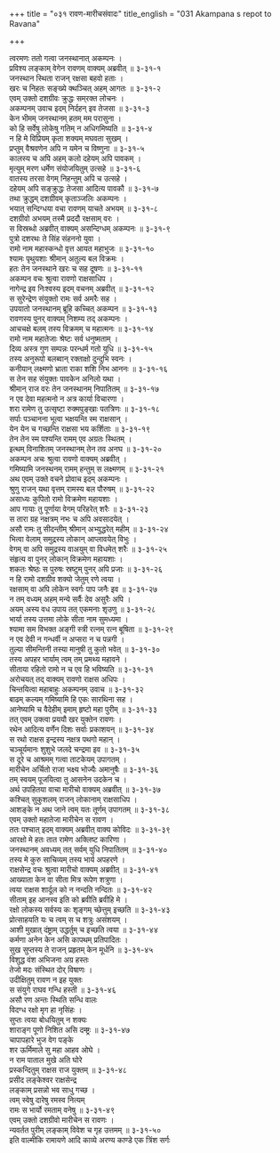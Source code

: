 +++
title = "०३१ रावण-मारीचसंवादः"
title_english = "031 Akampana s repot to Ravana"

+++
<div class="audioEmbed"  caption="श्रीराम-हरिसीताराममूर्ति-घनपाठिभ्यां वचनम्" src="https://archive.org/download/Ramayana-recitation-Sriram-harisItArAmamUrti-Ghanapaati-v2/Kanda_3/Kanda_3_ARK-031-Ravana_Maaricha_Samvadhaha.mp3"></div>

त्वरमणः ततो गत्वा जनस्थानात् अकम्पनः ।  
प्रविश्य लङ्काम् वेगेन रावणम् वाक्यम् अब्रवीत् ॥ ३-३१-१  
जनस्थान स्थिता राजन् रक्षसा बहवो हताः ।  
खरः च निहतः सङ्ख्ये क्थञ्चित् अहम् आगतः ॥ ३-३१-२  
एवम् उक्तो दशग्रीवः क्रुद्धः सम्‌रक्त लोचनः ।  
अकम्पनम् उवाच इदम् निर्दहन् इव तेजसा ॥ ३-३१-३  
केन भीमम् जनस्थानम् हतम् मम परासुना ।  
को हि सर्वेषु लोकेषु गतिम् न अधिगमिष्यति ॥ ३-३१-४  
न हि मे विप्रियम् कृता शक्यम् मघवता सुखम् ।  
प्रप्तुम् वैश्रवणेन अपि न यमेन च विष्णुना ॥ ३-३१-५  
कालस्य च अपि अहम् कलो दहेयम् अपि पावकम् ।  
मृत्युम् मरण धर्मेण संयोजयितुम् उत्सहे ॥ ३-३१-६  
वातस्य तरसा वेगम् निहन्तुम् अपि च उत्सहे ।  
दहेयम् अपि सङ्क्रुद्धः तेजसा आदित्य पावकौ ॥ ३-३१-७  
तथा क्रुद्धम् दशग्रीवम् कृताञ्जलिः अकम्पनः ।  
भयात् सन्दिग्धया वचा रावणम् याचते अभयम् ॥ ३-३१-८  
दशग्रीवो अभयम् तस्मै प्रददौ रक्षसाम् वरः ।  
स विस्रब्धो अब्रवीत् वाक्यम् असन्दिग्धम् अकम्पनः ॥ ३-३१-९  
पुत्रो दशरथः ते सिंह संहननो युवा ।  
रामो नाम महास्कन्धो वृत्त आयत महाभुजः ॥ ३-३१-१०  
श्यामः पृथुयशाः श्रीमान् अतुल्य बल विक्रमः ।  
हतः तेन जनस्थाने खरः च सह दूषणः ॥ ३-३१-११  
अकम्पन वचः श्रुत्वा रावणो राक्षसाधिप ।  
नागेन्द्र इव निःश्वस्य इदम् वचनम् अब्रवीत् ॥ ३-३१-१२  
स सुरेन्द्रेण संयुक्तो रामः सर्व अमरैः सह ।  
उपयातो जनस्थानम् ब्रूहि कच्चित् अकम्पन ॥ ३-३१-१३  
रावणस्य पुनर् वाक्यम् निशम्य तद् अकम्पनः ।  
आचचक्षे बलम् तस्य विक्रमम् च महात्मनः ॥ ३-३१-१४  
रामो नाम महातेजाः श्रेष्टः सर्व धनुष्मताम् ।  
दिव्य अस्त्र गुण सम्पन्नः परन्धर्म गतो युधि ॥ ३-३१-१५  
तस्य अनुरूपो बलब्वान् रक्ताक्षो दुन्दुभि स्वनः ।  
कनीयान् लक्ष्मणो भ्राता राका शशि निभ आननः ॥ ३-३१-१६  
स तेन सह संयुक्तः पावकेन अनिलो यथा ।  
श्रीमान् राज वरः तेन जनस्थानम् निपातितम् ॥ ३-३१-१७  
न एव देवा महत्मनो न अत्र कार्या विचारणा ।  
शरा रामेण तु उत्सृष्टा रुक्मपुङ्खाः पतत्रिणः ॥ ३-३१-१८  
सर्पाः पञ्चानना भूत्वा भक्षयन्ति स्म राक्षसान् ।  
येन येन च गच्छन्ति राक्षसा भय कर्शिताः ॥ ३-३१-१९  
तेन तेन स्म पश्यन्ति रामम् एव अग्रतः स्थितम् ।  
इत्थम् विनाशितम् जनस्थानम् तेन तव अनघ ॥ ३-३१-२०  
अकम्पन अचः श्रुत्वा रावणो वाक्यम् अब्रवीत् ।  
गमिष्यामि जनस्थनम् रामम् हन्तुम् स लक्ष्मणम् ॥ ३-३१-२१  
अथ एवम् उक्ते वचने प्रोवाच इदम् अकम्पनः ।  
श्रुणु राजन् यथा वृत्तम् रामस्य बल पौरुषम् ॥ ३-३१-२२  
असाध्यः कुपितो रामो विक्रमेण महायशाः ।  
आप गायाः तु पूर्णाया वेगम् परिहरेत् शरैः ॥ ३-३१-२३  
स तारा ग्रह नक्षत्रम् नभः च अपि अवसादयेत् ।  
असौ रामः तु सीदन्तीम् श्रीमान् अभ्युद्धरेत् महीम् ॥ ३-३१-२४  
भित्वा वेलाम् समुद्रस्य लोकान् आप्लावयेत् विभुः ।  
वेगम् वा अपि समुद्रस्य वाअयुम् वा विधमेत् शरैः ॥ ३-३१-२५  
संहृत्य वा पुनर् लोकान् विक्रमेण महायशाः ।  
शकतः श्रेष्ठः स पुरुषः स्रष्टुम् पुनर् अपि प्रजाः ॥ ३-३१-२६  
न हि रामो दशग्रीव शक्यो जेतुम् रणे त्वया ।  
रक्षसाम् वा अपि लोकेन स्वर्गः पाप जनैः इव ॥ ३-३१-२७  
न तम् वध्यम् अहम् मन्ये सर्वैः देव असुरैः अपि ।  
अयम् अस्य वध उपाय तत् एकमनाः शृउणु ॥ ३-३१-२८  
भार्या तस्य उत्तमा लोके सीता नाम सुमध्यमा ।  
श्यामा सम विभक्त अङ्गी स्त्री रत्नम् रत्न बूषिता ॥ ३-३१-२९  
न एव देवी न गन्धर्वी न अप्सरा न च पन्नगी ।  
तुल्या सीमन्तिनी तस्या मानुषी तु कुतो भवेत् ॥ ३-३१-३०  
तस्य अपहर भार्याम् त्वम् तम् प्रमथ्य महावने ।  
सीताया रहितो रामो न च एव हि भविष्यति ॥ ३-३१-३१  
अरोचयत् तद् वाक्यम् रावणो राक्षस अधिपः ।  
चिन्तयित्वा महाबाहुः अकम्पनम् उवाच ॥ ३-३१-३२  
बाढम् कल्यम् गमिष्यामि हि एकः सारथिना सह ।  
आनेष्यामि च वैदेहीम् इमाम् हृष्टो महा पुरीम् ॥ ३-३१-३३  
तत् एवम् उक्त्वा प्रययौ खर युक्तेन रावणः ।  
रथेन आदित्य वर्णेन दिशः सर्वाः प्रकाशयन् ॥ ३-३१-३४  
स रथो राक्षस इन्द्रस्य नक्षत्र पथगो महान् ।  
चञ्चूर्यमानः शुशुभे जलदे चन्द्रमा इव ॥ ३-३१-३५  
स दूरे च आश्रमम् गत्वा ताटकेयम् उपागतम् ।  
मारीचेन अर्चितो राजा भक्ष्य भोज्यैः अमानुषैः ॥ ३-३१-३६  
तम् स्वयम् पूजयित्वा तु आसनेन उदकेन च ।  
अर्थ उपहितया वाचा मारीचो वाक्यम् अब्रवीत् ॥ ३-३१-३७  
कश्चित् सुकुशलम् राजन् लोकानाम् राक्षसाधिप ।  
आशङ्के न अथ जाने त्वम् यतः तूर्णम् उपागतम् ॥ ३-३१-३८  
एवम् उक्तो महातेजा मारीचेन स रावण ।  
ततः पश्चात् इदम् वाक्यम् अब्रवीत् वाक्य कोविदः ॥ ३-३१-३९  
आरक्षो मे हतः तात रामेण अक्लिष्ट कारिणा ।  
जनस्थानम् अवध्यम् तत् सर्वम् युधि निपातितम् ॥ ३-३१-४०  
तस्य मे कुरु साचिव्यम् तस्य भार्य अपहरणे ।  
राक्षसेन्द्र वचः श्रुत्वा मारीचो वाक्यम् अब्रवीत् ॥ ३-३१-४१  
आख्याता केन वा सीता मित्र रूपेण शत्रुणा ।  
त्वया राक्षस शार्दूल को न नन्दति नन्दितः ॥ ३-३१-४२  
सीताम् इह आनस्व इति को ब्रवीति ब्रवीहि मे ।  
रक्षो लोकस्य सर्वस्य कः शृङ्गम् च्छेत्तुम् इच्छति ॥ ३-३१-४३  
प्रोत्साहयति यः च त्वम् स च शत्रुः असंशयम् ।  
आशी मुखात् दंष्ट्राम् उद्धर्तुम् च इच्छति त्वया ॥ ३-३१-४४  
कर्मणा अनेन केन असि कापथम् प्रतिपादितः ।  
सुख सुप्तस्य ते राजन् प्रहृतम् केन मूर्धनि ॥ ३-३१-४५  
विशुद्ध वंश अभिजना अग्र हस्तः  
तेजो मदः संस्थित दोर् विषाणः ।  
उदीक्षितुम् रावण न इह युक्तः  
स संयुगे राघव गन्धि हस्ती ॥ ३-३१-४६  
असौ रण अन्तः स्थिति सन्धि वालः  
विदग्ध रक्षो मृग हा नृसिंहः ।  
सुप्तः त्वया बोधयितुम् न शक्यः  
शाराङ्ग पूणो निशित असि दम्ष्ट्रः ॥ ३-३१-४७  
चापापहारे भुज वेग पङ्के  
शर ऊर्मिमाले सु महा आहव ओघे ।  
न राम पाताल मुखे अति घोरे  
प्रस्कन्दितुम् राक्षस राज युक्तम् ॥ ३-३१-४८  
प्रसीद लङ्केश्वर राक्षसेन्द्र  
लङ्काम् प्रसन्नो भव साधु गच्छ ।  
त्वम् स्वेषु दारेषु रमस्व नित्यम्  
रामः स भार्यो रमताम् वनेषु ॥ ३-३१-४९  
एवम् उक्तो दशग्रीवो मारीचेन स रावणः ।  
न्यवर्तत पुरीम् लङ्काम् विवेश च गृह उत्तमम् ॥ ३-३१-५०  
इति वाल्मीकि रामायणे आदि काव्ये अरण्य काण्डे एक त्रिंश सर्गः